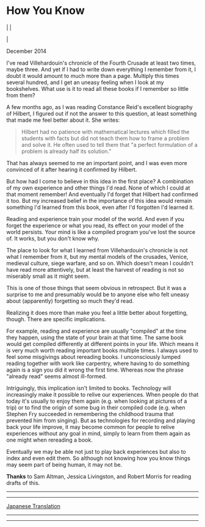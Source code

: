 # How You Know

| | [](index.html)  
  
|   
  
December 2014  
  
I've read Villehardouin's chronicle of the Fourth Crusade at least two times, maybe three. And yet if I had to write down everything I remember from it, I doubt it would amount to much more than a page. Multiply this times several hundred, and I get an uneasy feeling when I look at my bookshelves. What use is it to read all these books if I remember so little from them?  
  
A few months ago, as I was reading Constance Reid's excellent biography of Hilbert, I figured out if not the answer to this question, at least something that made me feel better about it. She writes:   
  
> Hilbert had no patience with mathematical lectures which filled the students with facts but did not teach them how to frame a problem and solve it. He often used to tell them that "a perfect formulation of a problem is already half its solution." 

That has always seemed to me an important point, and I was even more convinced of it after hearing it confirmed by Hilbert.  
  
But how had I come to believe in this idea in the first place? A combination of my own experience and other things I'd read. None of which I could at that moment remember! And eventually I'd forget that Hilbert had confirmed it too. But my increased belief in the importance of this idea would remain something I'd learned from this book, even after I'd forgotten I'd learned it.  
  
Reading and experience train your model of the world. And even if you forget the experience or what you read, its effect on your model of the world persists. Your mind is like a compiled program you've lost the source of. It works, but you don't know why.  
  
The place to look for what I learned from Villehardouin's chronicle is not what I remember from it, but my mental models of the crusades, Venice, medieval culture, siege warfare, and so on. Which doesn't mean I couldn't have read more attentively, but at least the harvest of reading is not so miserably small as it might seem.  
  
This is one of those things that seem obvious in retrospect. But it was a surprise to me and presumably would be to anyone else who felt uneasy about (apparently) forgetting so much they'd read.  
  
Realizing it does more than make you feel a little better about forgetting, though. There are specific implications.  
  
For example, reading and experience are usually "compiled" at the time they happen, using the state of your brain at that time. The same book would get compiled differently at different points in your life. Which means it is very much worth reading important books multiple times. I always used to feel some misgivings about rereading books. I unconsciously lumped reading together with work like carpentry, where having to do something again is a sign you did it wrong the first time. Whereas now the phrase "already read" seems almost ill-formed.  
  
Intriguingly, this implication isn't limited to books. Technology will increasingly make it possible to relive our experiences. When people do that today it's usually to enjoy them again (e.g. when looking at pictures of a trip) or to find the origin of some bug in their compiled code (e.g. when Stephen Fry succeeded in remembering the childhood trauma that prevented him from singing). But as technologies for recording and playing back your life improve, it may become common for people to relive experiences without any goal in mind, simply to learn from them again as one might when rereading a book.  
  
Eventually we may be able not just to play back experiences but also to index and even edit them. So although not knowing how you know things may seem part of being human, it may not be.  
  
  
  
  
  
  
  
**Thanks** to Sam Altman, Jessica Livingston, and Robert Morris for reading drafts of this.  
  
  
---  
  
  
---  
[Japanese Translation](http://postd.cc/how-you-know/)  
  
  
  
  

* * *  
  
---

